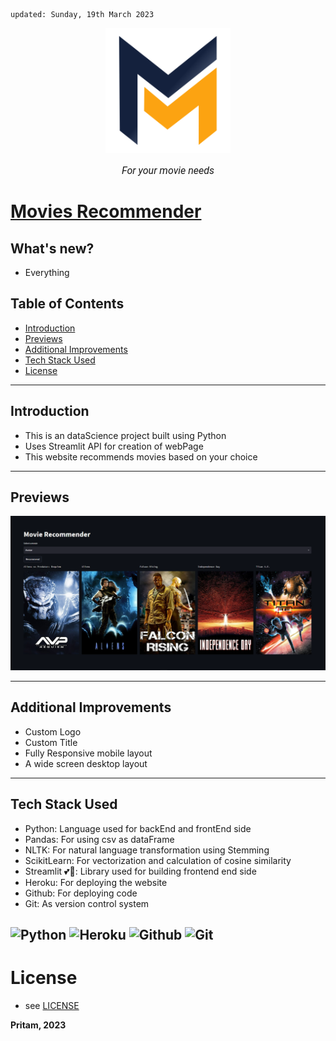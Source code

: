     updated: Sunday, 19th March 2023

<div align=center>
    <a href="https://movies-recommender-pritam.herokuapp.com">
        <img width=200 src="assets/logo.png" alt="Movies Recommender">
    </a>
    <p style="font-family: roboto, calibri; font-size:12pt; font-style:italic"> For your movie needs </p>
</div>

# [Movies Recommender](https://movies-recommender-pritam.herokuapp.com)

## What's new?

- Everything

## Table of Contents

- [Introduction](#introduction)
- [Previews](#previews)
- [Additional Improvements](#additional-improvements)
- [Tech Stack Used](#tech-stack-used)
- [License](#license)

---

## Introduction

- This is an dataScience project built using Python
- Uses Streamlit API for creation of webPage
- This website recommends movies based on your choice

---

## Previews

![Homepage](assets/homepage.png)

---

## Additional Improvements

- Custom Logo
- Custom Title
- Fully Responsive mobile layout
- A wide screen desktop layout

---

## Tech Stack Used

- Python: Language used for backEnd and frontEnd side
- Pandas: For using csv as dataFrame
- NLTK: For natural language transformation using Stemming
- ScikitLearn: For vectorization and calculation of cosine similarity
- Streamlit 💕💞: Library used for building frontend end side
- Heroku: For deploying the website
- Github: For deploying code
- Git: As version control system

![Python](https://img.shields.io/badge/Python-3776AB?style=for-the-badge&logo=python&logoColor=white) ![Heroku](https://img.shields.io/badge/Heroku-430098?style=for-the-badge&logo=heroku&logoColor=white) ![Github](https://img.shields.io/badge/GitHub-100000?style=for-the-badge&logo=github&logoColor=white) ![Git](https://img.shields.io/badge/GIT-E44C30?style=for-the-badge&logo=git&logoColor=white)
---

# License

- see [LICENSE]

**Pritam, 2023**

[license]: https://github.com/warmachine028/movie-recommender/blob/main/LICENSE